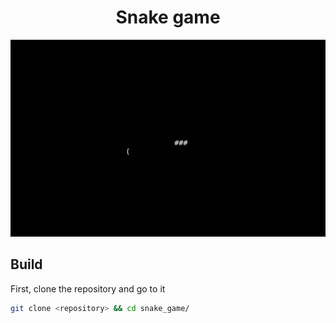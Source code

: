 
<div align="center">
    <h1>Snake game</h1>
    <img class="screenshot" src="/screenshots/snake.jpg"/>
</div>

## Build
First, clone the repository and go to it
```bash
git clone <repository> && cd snake_game/
```
